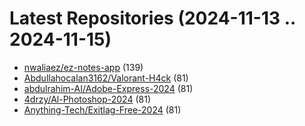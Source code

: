 # Latest Repositories (2024-11-13 .. 2024-11-15)

- [nwaliaez/ez-notes-app](https://github.com/nwaliaez/ez-notes-app) (139)
- [Abdullahocalan3162/Valorant-H4ck](https://github.com/Abdullahocalan3162/Valorant-H4ck) (81)
- [abdulrahim-AI/Adobe-Express-2024](https://github.com/abdulrahim-AI/Adobe-Express-2024) (81)
- [4drzy/Al-Photoshop-2024](https://github.com/4drzy/Al-Photoshop-2024) (81)
- [Anything-Tech/Exitlag-Free-2024](https://github.com/Anything-Tech/Exitlag-Free-2024) (81)
